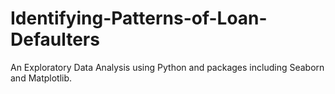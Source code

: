 # Identifying-Patterns-of-Loan-Defaulters
An Exploratory Data Analysis using Python and packages including Seaborn and Matplotlib.
